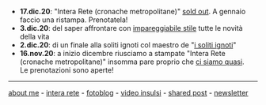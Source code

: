 
- **17.dic.20**: "Intera Rete (cronache metropolitane)" [sold out](https://cacioman.github.io/news-interarete-16nov20.html). A gennaio faccio una ristampa. Prenotatela!  
- **3.dic.20**: del saper affrontare con [impareggiabile stile](https://cacioman.github.io/20wk49-uomodimondo.html) tutte le novità della vita    
- **2.dic.20**: di un finale alla soliti ignoti col maestro de "[i soliti ignoti](https://cacioman.github.io/20wk49-solitiignoti.html)"  
- **16.nov.20**: a inizio dicembre riusciamo a stampate "Intera Rete (cronache metropolitane)" insomma pare proprio che [ci siamo quasi](https://cacioman.github.io/news-interarete-16nov20.html).   
Le prenotazioni sono aperte!  

---    
[about me](https://about.me/cacioman) - [intera rete](https://cacioman.github.io/interarete.html) - [fotoblog](https://www.flickr.com/photos/cacioman/) - [video insulsi](https://www.youtube.com/c/ClaudioGatti44) - [shared post](https://t.me/cacioshared) - [newsletter](https://tinyletter.com/cacioman) 

<!---  


![](https://live.staticflickr.com/65535/50383767437_66438be537.jpg "Frascati, stazione di")



--->  

